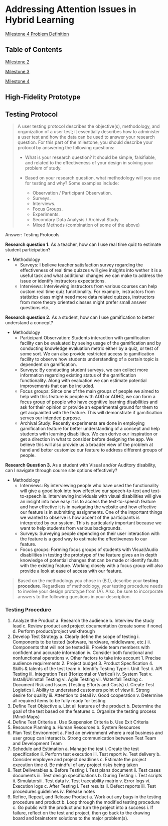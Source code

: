 # Addressing Attention Issues in Hybrid Learning

[Milestone 4 Problem Definition](https://michaelcotterell.com/hci/2021su/html/project/milestone4.html)

## Table of Contents

<a href="milestone2">Milestone 2</a>

<a href="milestone3">Milestone 3</a>

<a href="milestone4">Milestone 4</a>


## High-Fidelity Prototype

## Testing Protocol

> A user testing protocol describes the objective(s), methodology, and organization of a user test; it essentially describes how to administer a user test and how the data can be used to answer your research question. For this part of the milestone, you should describe your protocol by answering the following questions:
>	-	What is your research question? It should be simple, falsifiable, and related to the effectiveness of your design in solving your problem of study.
>
>	-	Based on your research question, what methodology will you use for testing and why? Some examples include:
>	    -	Observation / Participant Observation.
>	    -	Surveys.
>	    -	Interviews.
>	    -	Focus Groups.
>	    -	Experiments.
>	    -	Secondary Data Analysis / Archival Study.
>	    -	Mixed Methods (combination of some of the above)

Answer: Testing Protocols 

**Research question 1.** As a teacher, how can I use real time quiz to estimate student participation?

- Methodology
  - Surveys: I believe teacher satisfaction survey regarding the effectiveness of real time quizzes will give insights into wether it is a useful task and what additional changes we can make to address the issue or identify instructors expectations.
  - Interviews: Interviewing instructors from various courses can help custom real time quiz functionality. For example, instructors from statistics class might need more data related quizzes, instructors from more theory oriented classes might prefer small answer questions etc.,

**Research question 2.** As a student, how can I use gamification to better understand a concept?

- Methodology
	- Participant Observation: Students interaction with gamification facility can be evaluated by seeing usage of the gamification and by conducting knowledge evaluation metric either by a quiz, or test of some sort. We can also provide restricted access to gamification facility to observe how students understanding of a certain topic is dependent on gamification.
	- Surveys: By conducting student surveys, we can collect more information regarding existing status of the gamification functionality. Along with evaluation we can estimate potential improvements that can be included. 
	- Focus groups: Since one of the main groups of people we aimed to help with this feature is people with ADD or ADHD, we can form a focus group of people who have cognitive learning disabilities and ask for their opinion or provide an experimental ground for them to get acquainted with the feature. This will demonstrate if gamification serves our intended purpose.
	- Archival Study: Recently experiments are done in employing gamification feature for better understanding of a concept and help students with learning disabilities. We can derive our inspiration or get a direction in what to consider before designing the app. We believe this will also provide us a broader view of the problem at hand and better customize our feature to address different groups of people.

**Research Question 3.** As a student with Visual and/or Auditory disability, can I navigate through course site options effectively?

- Methodology
	- Interviews: By interviewing people who have used the functionality will give a good look into how effective our speech-to-text and text-to-speech is. Interviewing individuals with visual disabilities will give an insight into how easy it is to access the text-to-speech feature and how effective it is in navigating the website and how effective our feature is in submitting assignments. One of the important things we wanted to observe is how accent of the participants is interpreted by our system. This is particularly important because we want to help students from various backgrounds. 
	- Surveys: Surveying people depending on their user interaction with the feature is a good way to estimate the effectiveness fo our feature.
	- Focus groups: Forming focus groups of students with Visual/Audio disabilities in testing the prototype of the feature gives an in depth knowledge of potential changes that can be made or identify faults with the existing feature. Working closely with a focus group will also provide a look at ease of access with our feature.

> Based on the methodology you chose in (B.1), describe your **testing procedure**. Regardless of methodology, your testing procedure needs to involve your design prototype from (A). Also, be sure to incorporate answers to the following questions in your description.

### Testing Procedure

1. Analyze the Product
  a. Research the audience
  b. Interview the study lead
  c. Review product and project documentation (create some if none)
  d. Perform product/project walkthrough
2. Develop Test Strategy
	a. Clearly define the scope of testing
		i. Components to be tested (software, hardware, middleware, etc.)
		ii. Components that will not be tested
		iii. Provide team members with confident and accurate information
		iv. Consider both functional and nonfunctional operations
		v. Other factors to take into account
			1. Precise audience requirements
			2. Project budget
			3. Product Specification
			4. Skills & talents of the test team
	b. Identify Testing Type
		i. Unit Test
		ii. API Testing
		iii. Integration Test (Horizontal or Vertical)
		iv. System Test
		v. Install/Uninstall Testing
		vi. Agile Testing
		vii. Waterfall Testing
	c. Document Risk and Issues (Testing Efforts and Costs)
	d. Create Test Logistics
		i. Ability to understand customers point of view
		ii. Strong desire for quality
		iii. Attention to detail
		iv. Good cooperation
		v. Determine all required items to be fully ready for testing
3. Define Test Objective
	a. List all features of the product
	b. Determine the goal of the test based on the features
	c. Organize the testing process (Mind-Maps)
4. Define Test Criteria
	a. Use Suspension Criteria
	b. Use Exit Criteria
5. Resource Planning
	a. Human Resources
	b. System Resources
6. Plan Test Environment
	a. Find an environment where a real business and user group can interact
	b. Strong communication between Test Team and Development Team
7. Schedule and Estimation
	a. Manage the test
		i. Create the test specification
		ii. Perform test execution
		iii. Test report
		iv. Test delivery
	b. Consider employee and project deadlines
	c. Estimate the project execution time
	d. Be mindful of any project risks being taken
8. Test Deliverables
	a. Before Testing
		i. Test plans document
		ii. Test cases documents
		iii. Test design specifications
	b. During Testing
		i. Test scripts
		ii. Simulatorsiii. Test data
		iv. Test traceability matrix
		v. Error logs
		vi. Execution logs
	c. After Testing
		i. Test results
		ii. Defect reports
		iii. Test procedures guidelines
		iv. Release notes
9. Refine, Repeat, and Release Product
	a. Work out any bugs in the testing procedure and product
	b. Loop through the modified testing procedure
	c. Go public with the product and turn the project into a success
		i. If failure, reflect on the test and project, then go back to the drawing board and brainstorm solutions to the major problem(s).
